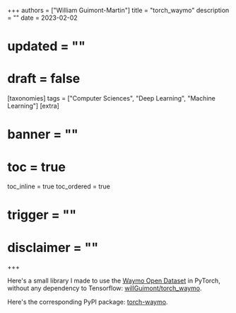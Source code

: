 +++
authors = ["William Guimont-Martin"]
title = "torch_waymo"
description = ""
date = 2023-02-02
# updated = ""
# draft = false
[taxonomies]
tags = ["Computer Sciences", "Deep Learning", "Machine Learning"]
[extra]
# banner = ""
# toc = true
toc_inline = true
toc_ordered = true
# trigger = ""
# disclaimer = ""
+++

Here's a small library I made to use the [Waymo Open Dataset](https://waymo.com/open/) in PyTorch, without any dependency to Tensorflow: [willGuimont/torch_waymo](https://github.com/willGuimont/torch_waymo).

Here's the corresponding PyPI package: [torch-waymo](https://pypi.org/project/torch-waymo/).